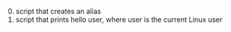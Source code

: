0. script that creates an alias
1. script that prints hello user, where user is the current Linux user
